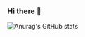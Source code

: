 ### Hi there 👋

![Anurag's GitHub stats](https://github-readme-stats.vercel.app/api?username=zynchromatik&show_icons=true&count_private=true&theme=transparent)

<!--
**ZynChroMaTiK/ZynChroMaTiK** is a ✨ _special_ ✨ repository because its `README.md` (this file) appears on your GitHub profile.

Here are some ideas to get you started:

- 🔭 I’m currently working on ...
- 🌱 I’m currently learning ...
- 👯 I’m looking to collaborate on ...
- 🤔 I’m looking for help with ...
- 💬 Ask me about ...
- 📫 How to reach me: ...
- 😄 Pronouns: ...
- ⚡ Fun fact: ...
-->
